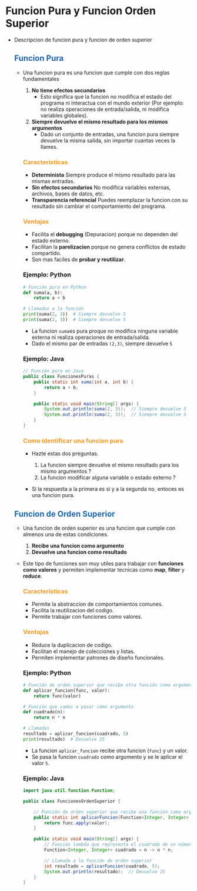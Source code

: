 # Funcion Pura y Funcion Orden Superior 

* Descripcion de funcion pura y funcion de orden superior

    ## <span style="color:#2168b0">Funcion Pura</span>
    
    * Una funcion pura es una funcion que cumple con dos reglas fundamentales
        1. **No tiene efectos secundarios**    
            * Esto significa que la funcion no modifica el estado del programa ni interactua con el mundo exterior (Por ejemplo: no realiza operaciones de entrada/salida, ni modifica variables globales).
        2. **Siempre devuelve el mismo resultado para los mismos argumentos**
            * Dado un conjunto de entradas, una funcion pura siempre devuelve la misma salida, sin importar cuantas veces la llames.
            
        ### <span style="color:#f39921">Caracteristicas</span>
        
        * **Determinista** Siempre produce el mismo resultado para las mismas entradas.
        * **Sin efectos secundarios** No modifica variables externas, archivos, bases de datos, etc.
        * **Transparencia referencial** Puedes reemplazar la funcion con su resultado sin cambiar el comportamiento del programa.
        
        ### <span style="color:#f39921">Ventajas</span> 
        
        * Facilita el **debugging** (Depuracion) porque no dependen del estado externo.
        * Facilitan la **parelizacion** porque no genera conflictos de estado compartido.
        * Son mas faciles de **probar y reutilizar**.
        
        ### Ejemplo: Python
        
        ```python
        # Función pura en Python
        def suma(a, b):
            return a + b

        # Llamadas a la función
        print(suma(2, 3))  # Siempre devuelve 5
        print(suma(2, 3))  # Siempre devuelve 5
        ```
        * La funcion `suma`es pura proque no modifica ninguna variable externa ni realiza operaciones de entrada/salida.
        * Dado el mismo par de entradas `(2,3)`, siempre devuelve `5`
        
        ### Ejemplo: Java
        
        ```java
        // Función pura en Java
        public class FuncionesPuras {
            public static int suma(int a, int b) {
                return a + b;
            }

            public static void main(String[] args) {
                System.out.println(suma(2, 3));  // Siempre devuelve 5
                System.out.println(suma(2, 3));  // Siempre devuelve 5
            }
        }
        ```
        ### <span style="color:#f39921">Como identificar una funcion pura</span>
        
        * Hazte estas dos preguntas.

            1. La funcion siempre devuelve el mismo resultado para los mismo argumentos ?
            2. La funcion modificar alguna variable o estado externo ?
 
        * Si la respuesta a la primera es si y a la segunda no, entoces es una funcion pura.
        

    ## <span style="color:#2168b0">Funcion de Orden Superior</span>
    
    * Una funcion de orden superior es una funcion que cumple con almenos una de estas condiciones.

        1. **Recibe una funcion como argumento**
        2. **Devuelve una funcion como resultado**

    * Este tipo de funciones son muy utiles para trabajar con **funciones como valores** y permiten implementar tecnicas como **map**, **filter** y **reduce**.
    
        ### <span style="color:#f39921">Caracteristicas</span>

        * Permite la abstraccion de comportamientos comunes.
        * Facilita la reutilizacion del codigo.
        * Permite trabajar con funciones como valores.
        

        ### <span style="color:#f39921">Ventajas</span>

        * Reduce la duplicacion de codigo.
        * Facilitan el manejo de colecciones y listas.
        * Permiten implementar patrones de diseño funcionales.
        
        ### Ejemplo: Python
               
        ```python
        # Función de orden superior que recibe otra función como argumento
        def aplicar_funcion(func, valor):
            return func(valor)

        # Función que vamos a pasar como argumento
        def cuadrado(n):
            return n * n

        # Llamadas
        resultado = aplicar_funcion(cuadrado, 5)
        print(resultado)  # Devuelve 25
        ```
        * La funcion `aplicar_funcion` recibe otra funcion (`func`) y un valor.
        * Se pasa la funcion `cuadrado` como argumento y se le aplicar el valor `5`.
        
        ### Ejemplo: Java
        
        ```java
        import java.util.function.Function;

        public class FuncionesOrdenSuperior {

            // Función de orden superior que recibe una función como argumento
            public static int aplicarFuncion(Function<Integer, Integer> func, int valor) {
                return func.apply(valor);
            }

            public static void main(String[] args) {
                // Función lambda que representa el cuadrado de un número
                Function<Integer, Integer> cuadrado = n -> n * n;

                // Llamada a la función de orden superior
                int resultado = aplicarFuncion(cuadrado, 5);
                System.out.println(resultado);  // Devuelve 25
            }
        }
        ```




  
        
        



        
            
